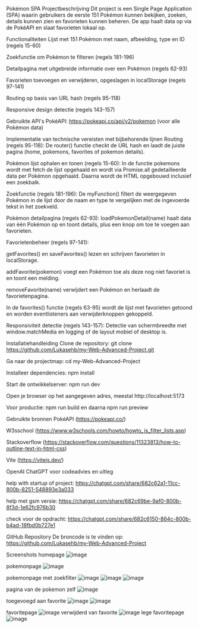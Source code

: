 Pokémon SPA
Projectbeschrijving
Dit project is een Single Page Application (SPA) waarin gebruikers de eerste 151 Pokémon kunnen bekijken, zoeken, details kunnen zien en favorieten kunnen beheren. De app haalt data op via de PokéAPI en slaat favorieten lokaal op.

Functionaliteiten
Lijst met 151 Pokémon met naam, afbeelding, type en ID (regels 15-60)

Zoekfunctie om Pokémon te filteren (regels 181-196)

Detailpagina met uitgebreide informatie over een Pokémon (regels 62-93)

Favorieten toevoegen en verwijderen, opgeslagen in localStorage (regels 97-141)

Routing op basis van URL hash (regels 95-118)

Responsive design detectie (regels 143-157)

Gebruikte API's
PokéAPI: https://pokeapi.co/api/v2/pokemon (voor alle Pokémon data)

Implementatie van technische vereisten met bijbehorende lijnen
Routing (regels 95-118):
De router() functie checkt de URL hash en laadt de juiste pagina (home, pokemons, favorites of pokemon details).

Pokémon lijst ophalen en tonen (regels 15-60):
In de functie pokemons wordt met fetch de lijst opgehaald en wordt via Promise.all gedetailleerde data per Pokémon opgehaald. Daarna wordt de HTML opgebouwd inclusief een zoekbalk.

Zoekfunctie (regels 181-196):
De myFunction() filtert de weergegeven Pokémon in de lijst door de naam en type te vergelijken met de ingevoerde tekst in het zoekveld.

Pokémon detailpagina (regels 62-93):
loadPokemonDetail(name) haalt data van één Pokémon op en toont details, plus een knop om toe te voegen aan favorieten.

Favorietenbeheer (regels 97-141):

getFavorites() en saveFavorites() lezen en schrijven favorieten in localStorage.

addFavorite(pokemon) voegt een Pokémon toe als deze nog niet favoriet is en toont een melding.

removeFavorite(name) verwijdert een Pokémon en herlaadt de favorietenpagina.

In de favorites() functie (regels 63-95) wordt de lijst met favorieten getoond en worden eventlisteners aan verwijderknoppen gekoppeld.

Responsiviteit detectie (regels 143-157):
Detectie van schermbreedte met window.matchMedia en logging of de layout mobiel of desktop is.

Installatiehandleiding
Clone de repository:
git clone https://github.com/Lukasehb/my-Web-Advanced-Project.git

Ga naar de projectmap:
cd my-Web-Advanced-Project

Installeer dependencies:
npm install

Start de ontwikkelserver:
npm run dev

Open je browser op het aangegeven adres, meestal http://localhost:5173

Voor productie:
npm run build en daarna npm run preview


Gebruikte bronnen
PokéAPI (https://pokeapi.co/)

W3sschool (https://www.w3schools.com/howto/howto_js_filter_lists.asp)

Stackoverflow (https://stackoverflow.com/questions/11323813/how-to-outline-text-in-html-css)

Vite (https://vitejs.dev/)

OpenAI ChatGPT voor codeadvies en uitleg

help with startup of project:
https://chatgpt.com/share/682c62a1-11cc-800b-8251-548893e3a033

help met gsm versie:
https://chatgpt.com/share/682c69be-9af0-800b-8f3d-1e62fc976b30

check voor de opdracht:
https://chatgpt.com/share/682c6150-864c-800b-b4ad-18fbd0b727e1

GitHub Repository
De broncode is te vinden op:
https://github.com/Lukasehb/my-Web-Advanced-Project

Screenshots 
homepage
![image](https://github.com/user-attachments/assets/f9a32692-b2ca-4846-82f9-0ec21ced43bf)

pokemonpage
![image](https://github.com/user-attachments/assets/3ca7c9df-5e3d-4d9e-9f62-951b9cfa26b7)

pokemonpage met zoekfilter
![image](https://github.com/user-attachments/assets/d4eee056-7d63-4a83-8fb6-38bf477fcdec)
![image](https://github.com/user-attachments/assets/8cba60b2-c143-4420-8a2a-558caa5cd782)
![image](https://github.com/user-attachments/assets/5dfde8ef-a6ed-4c96-83f4-ca77b522cd75)

pagina van de pokemon zelf
![image](https://github.com/user-attachments/assets/55d68c8e-71e1-42b2-bcc5-9c1f3e6c5100)

toegevoegd aan favorite
![image](https://github.com/user-attachments/assets/458fc1f8-4091-4fe1-8701-874ac299a670)
![image](https://github.com/user-attachments/assets/c62433a0-399b-4a6c-80d0-a2ed827e4ddd)

favoritepage
![image](https://github.com/user-attachments/assets/932d25b8-2587-4f2f-a7e2-8412479f20b2)
verwijderd van favorite
![image](https://github.com/user-attachments/assets/ed5daf5e-efe6-45d0-b20f-1dfe719eef90)
lege favoritepage
![image](https://github.com/user-attachments/assets/02961846-d4e2-4c43-bc54-211edf4099e1)


